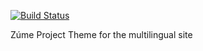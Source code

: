 [![Build Status](https://travis-ci.org/ZumeProject/zume-project-multilingual.svg?branch=master)](https://travis-ci.org/ZumeProject/zume-project-multilingual)

Zúme Project Theme for the multilingual site
